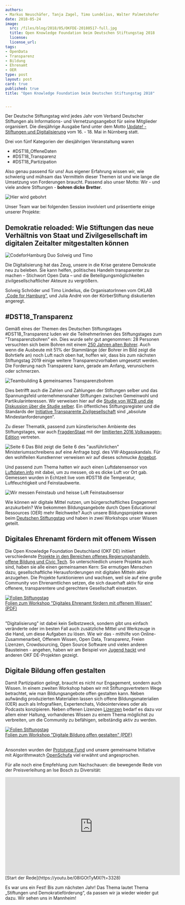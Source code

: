 ```yaml
---
authors:
- Markus Neuschäfer, Tanja Zagel, Timo Lundelius, Walter Palmetshofer
date: 2018-05-24
image:
  src: /files/blog/2018/05/OKFDE-20180517-full.jpg
  title: Open Knowledge Foundation beim Deutschen Stiftungstag 2018
  license:
  license_url:
tags:
- OpenData
- Transparenz
- Bildung
- Ehrenamt
- OER
type: post
layout: post
card: true
published: true
title: "Open Knowledge Foundation beim Deutschen Stiftungstag 2018"


---
```


Der Deutsche Stiftungstag wird jedes Jahr vom Verband Deutscher Stiftungen als Informations- und Vernetzungsangebot für seine Mitglieder organisiert. Die diesjährige Ausgabe fand unter dem Motto [Update! - Stiftungen und Digitalisierung](https://www.stiftungen.org/fileadmin/stiftungen_org/Verband/Was_wir_tun/Veranstaltungen/DST/2018/DST18-Programm.pdf) vom 16. - 18. Mai in Nürnberg statt.

Drei von fünf Kategorien der diesjährigen Veranstaltung waren
- #DST18_OffeneDaten
- #DST18_Transparenz
- #DST18_Partizipation

Also genau passend für uns! Aus eigener Erfahrung wissen wir, wie schwierig und mühsam das Vermitteln dieser Themen ist und wie lange die Umsetzung von Forderungen braucht. Passend also unser Motto: Wir - und viele andere Stiftungen - <b>bohren dicke Bretter</b>.

![Hier wird gebohrt](/files/blog/2018/05/OKFDE-20180517-bohren.jpg "Bohren")

Unser Team war bei folgenden Session involviert und präsentierte einige unserer Projekte:

## Demokratie reloaded: Wie Stiftungen das neue Verhältnis von Staat und Zivilgesellschaft im digitalen Zeitalter mitgestalten können

![CodeforHamburg Duo Solveig und Timo](/files/blog/2018/05/OKFDE-Timo-DST18.jpg "Hamburger")

Die Digitalisierung hat das Zeug, unsere in die Krise geratene Demokratie neu zu beleben. Sie kann helfen, politisches Handeln transparenter zu machen – Stichwort Open Data – und die Beteiligungsmöglichkeiten zivilgesellschaftlicher Akteure zu vergrößern.

Solveig Schröder und Timo Lindelius, die OrganisatorInnen vom OKLAB [„Code for Hamburg“](http://codeforhamburg.org), und Julia André von der KörberStiftung diskutierten angeregt.



## #DST18_Transparenz

Gemäß eines der Themen des Deutschen Stiftungstages #DST18_Transparenz luden wir die TeilnehmerInnen des Stiftungstages zum "Transparenzbohren" ein. Dies wurde sehr gut angenommen: 28 Personen versuchten sich beim Bohren mit einem [250 Jahren alten Bohrer](https://de.wikipedia.org/wiki/Deichel). Auch wenn die Ausbeute mit 51% der Stammlänge (der Bohrer im Bild zeigt die Bohrtiefe an) noch Luft nach oben hat, hoffen wir, dass bis zum nächsten Stiftungstag 2019 einige weitere Transparenzvorhaben umgesetzt werden. Die Forderung nach Transparenz kann, gerade am Anfang, verunsichern oder schmerzen.

![Teambuilding & gemeinsames Transparenzbohren](/files/blog/2018/05/OKFDE-20180517-closeup.jpg "geht mehr")


Dies betrifft auch die Zahlen und Zahlungen der Stiftungen selber und das Spannungsfeld unternehmensnaher Stiftungen zwischen Gemeinwohl und Partikularinteressen. Wir verweisen hier auf die [Studie von WZB und die Diskussion über die Studie selber](http://docplayer.org/30020429-Unternehmensnahe-stiftungen-im-spannungsfeld-zwischen-gemeinwohl-und-partikularinteressen-eine-exploration-im-bereich-wissenschaft.html). Ein öffentliches Stiftungsregister und die Standards der [Initiative Transparente Zivilgesellschaft](https://www.transparency.de/mitmachen/initiative-transparente-zivilgesellschaft/) sind „absolute Mindestanforderungen“.

Zu dieser Thematik, passend zum künstlerischen Ambiente des Stiftungstages, war auch [FragdenStaat](https://fragdenstaat.de) mit der [limitierten 2016 Volkswagen-Edition](http://000000.limited/edition2016) vertreten.

![Seite 6](/files/blog/2018/05/OKFDE-FDS-unlimited-vertikal2.JPG "bisserl schwarz") Das Bild zeigt die Seite 6 des "ausführlichen" Ministeriumsschreibens auf eine Anfrage bzgl. des VW-Abgasskandals. Für den wohlfeilen Kunstkenner verweisen wir auf dieses schmucke [Angebot](http://000000.limited/edition2016).

Und passend zum Thema hatten wir auch einen Luftdatensensor von [Luftdaten.info](http://luftdaten.info) mit dabei, um zu messen, ob es dicke Luft vor Ort gab. Gemessen wurden in Echtzeit live vom #DST18 die Temperatur, Luftfeuchtigkeit und Feinstaubwerte.

![Wir messen Feinstaub und heisse Luft](/files/blog/2018/05/2018518-OKFDE-DST18-sensor.jpg "geht mehr")
Feinstaubsensor

Wie können wir digitale Mittel nutzen, um bürgerschaftliches Engagement anzukurbeln? Wie bekommen Bildungsangebote durch Open Educational Ressources (OER) mehr Reichweite? Auch unsere Bildungsprojekte waren beim [Deutschen Stiftungstag](https://www.stiftungen.org/verband/was-wir-tun/vernetzungsangebote/deutscher-stiftungstag.html) und haben in zwei Workshops unser Wissen geteilt.

## Digitales Ehrenamt fördern mit offenem Wissen
Die Open Knowledge Foundation Deutschland (OKF DE) initiiert verschiedenste [Projekte in den Bereichen offenes Regierungshandeln, offene Bildung und Civic Tech](https://okfn.de/projekte/). So unterschiedlich unsere Projekte auch sind, haben sie alle einen gemeinsamen Kern: Sie ermutigen Menschen dazu, gesellschaftliche Herausforderungen mit digitalen Mitteln aktiv anzugehen. Die Projekte funktionieren und wachsen, weil sie auf eine große Community von Ehrenamtlichen setzen, die sich dauerhaft aktiv für eine offenere, transparentere und gerechtere Gesellschaft einsetzen.


<div>
<a href="files/blog/2018/05/20180518-Stiftungstag-Ehrenamt.pdf">
<img src="/files/blog/2018/05/2018-05-Titel-Workshop-Ehrenamt.png" alt="Folien Stiftungstag">
</a><br>
<a href="files/blog/2018/05/20180518-Stiftungstag-Ehrenamt.pdf">
Folien zum Workshop "Digitales Ehrenamt fördern mit offenem Wissen" (PDF)
</a><br><br>
</div>


"Digitalisierung" ist dabei kein Selbstzweck, sondern gibt uns einfach veränderte oder im besten Fall auch zusätzliche Mittel und Werkzeuge in die Hand, um diese Aufgaben zu lösen. Wie wir das - mithilfe von Online-Zusammenarbeit, Offenem Wissen, Open Data, Transparenz, Freien Lizenzen, Crowdsourcing, Open Source Software und vielen anderen Bausteinen - angehen, haben wir am Beispiel von [Jugend hackt](https://jugendhackt.org/) und anderen OKF DE-Projekten gezeigt.

## Digitale Bildung offen gestalten
Damit Partizipation gelingt, braucht es nicht nur Engagement, sondern auch Wissen. In einem zweiten Workshop haben wir mit Stiftungsvertretern Wege betrachtet, wie man Bildungsangebote offen gestalten kann.  Neben aufwändig produzierten Materialien lassen sich offene Bildungsmaterialien (OER) auch als Infografiken, Expertenchats, Videointerviews oder als Podcasts konzipieren. Neben offenen Lizenzen [Lizenzen](opendefinition.org) bedarf es dazu vor allem einer Haltung, vorhandenes Wissen zu einem Thema möglichst zu verbreiten, um die Community zu befähigen, selbständig aktiv zu werden.


<div>
<a href="files/blog/2018/05/20180518-Stiftungstag-OER.pdf">
<img src="/files/blog/2018/05/2018-05-Titel-Workshop-Bildung.png" alt="Folien Stiftungstag">
</a>
<br>
<a href="files/blog/2018/05/20180518-Stiftungstag-OER.pdf">
Folien zum Workshop "Digitale Bildung offen gestalten" (PDF)
</a><br><br>
</div>





Ansonsten wurden der [Prototype Fund](https://prototypefund.de) und unsere gemeinsame Initiative mit Algorithmwatch [OpenSchufa](https://www.openschufa.de) viel erwähnt und angesprochen.

Für alle noch eine Empfehlung zum Nachschauen: die bewegende Rede von der Preisverleihung an Ise Bosch zu Diversität:

<iframe width="560" height="315" src="https://www.youtube-nocookie.com/embed/08IGOtTyMXI?rel=0" frameborder="0" allow="autoplay; encrypted-media" allowfullscreen></iframe>
[Start der Rede](https://youtu.be/08IGOtTyMXI?t=3328)

Es war uns ein Fest! Bis zum nächsten Jahr!  Das Thema lautet Thema „Stiftungen und Demokratieförderung“, da passen wir ja wieder wieder gut dazu. Wir sehen uns in Mannheim!
